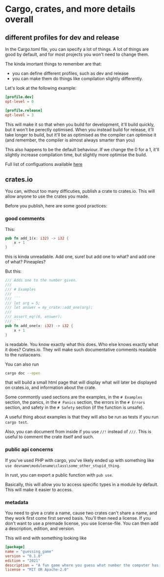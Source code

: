 # Cargo, crates, and more details overall

## different profiles for dev and release

In the Cargo.toml file, you can specify a lot of things.
A lot of things are good by default, and for most projects you won't need to change them.

The kinda imortant things to remember are that:

- you can define different profiles, such as dev and release
- you can make them do things like compilation slightly differently.

Let's look at the following example:

```toml
[profile.dev]
opt-level = 0

[profile.release]
opt-level = 3
```

This will make it so that when you build for development, it'll build quickly, but it won't be perectly optimised.
When you instead build for release, it'll take longer to build, but it'll be as optimised as the compiler can optimise it (and remember, the compiler is almost always smarter than you)

This also happens to be the default behaviour.
If we change the 0 for a 1, it'll slightly increase compilation time, but slightly more optimise the build.

Full list of configuations available [here](https://doc.rust-lang.org/cargo/reference/profiles.html)

## crates.io

You can, without too many difficuties, publish a crate to crates.io. This will allow anyone to use the crates you made.

Before you publish, here are some good practices:

### good comments

This:

```rs
pub fn add_1(x: i32) -> i32 {
    x + 1
}
```

this is kinda unreadable.
Add one, sure! but add one to what? and add one of what? Pineaples?

But this:

```rs
/// Adds one to the number given.
///
/// # Examples
///
/// ```
/// let arg = 5;
/// let answer = my_crate::add_one(arg);
///
/// assert_eq!(6, answer);
/// ```
pub fn add_one(x: i32) -> i32 {
    x + 1
}
```

is readable. You know exactly what this does. Who else knows exactly what it does? Crates.io. They will make such documentative comments readable to the rustaceans.

You can also run

```sh
cargo doc --open
```

that will build a small html page that will display what will later be displayed on crates.io, and information about the crate.

Some commontly used sections are the examples, in the `# Examples` section, the panics, in the `# Panics` section, the errors in the `# Errors` section, and safety in the `# Safety` section (if the function is unsafe).

A useful thing about examples is that they will also be run as tests if you run `cargo test`.

Also, you can document from inside if you use `//!` instead of `///`.  This is useful to comment the crate itself and such.

### public api concerns

If you've used PHP with cargo, you've likely ended up with something like `use devname\modulename\class\some_other_stupid_thing`.

In rust, you can export a public function with `pub use`.

Basically, this will allow you to access specific types in a module by default. This will make it easier to access.

### metadata

You need to give a crate a name, cause two crates can't share a name, and they work first come first served basis.
You'll then need a license. If you don't want to use a premade license, you use license-file. You can then add a description, edition, and version.

This will end with something looking like

```toml
[package]
name = "guessing_game"
version = "0.1.0"
edition = "2021"
description = "A fun game where you guess what number the computer has chosen."
license = "MIT OR Apache-2.0"
```
